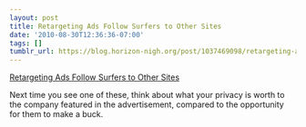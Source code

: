 ```yaml
---
layout: post
title: Retargeting Ads Follow Surfers to Other Sites
date: '2010-08-30T12:36:36-07:00'
tags: []
tumblr_url: https://blog.horizon-nigh.org/post/1037469098/retargeting-ads-follow-surfers-to-other-sites
---
```

[Retargeting Ads Follow Surfers to Other Sites](http://www.nytimes.com/2010/08/30/technology/30adstalk.html?_r=4)  

Next time you see one of these, think about what your privacy is worth to the company featured in the advertisement, compared to the opportunity for them to make a buck.


